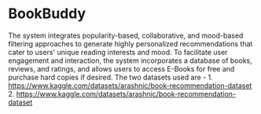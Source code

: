 # BookBuddy
The system integrates popularity-based, collaborative, and mood-based filtering approaches to generate highly personalized recommendations that cater to users' unique reading interests and mood. To facilitate user engagement and interaction, the system incorporates a database of books, reviews, and ratings, and allows users to access E-Books for free and purchase hard copies if desired.
The two datasets used are - 1. https://www.kaggle.com/datasets/arashnic/book-recommendation-dataset 2. https://www.kaggle.com/datasets/arashnic/book-recommendation-dataset
